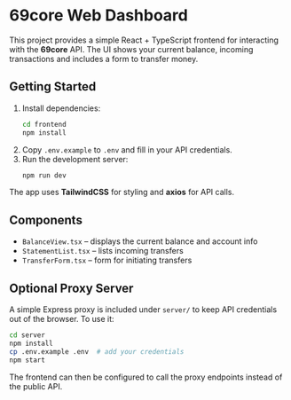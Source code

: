 # 69core Web Dashboard

This project provides a simple React + TypeScript frontend for interacting with the **69core** API. The UI shows your current balance, incoming transactions and includes a form to transfer money.

## Getting Started

1. Install dependencies:
   ```bash
   cd frontend
   npm install
   ```
2. Copy `.env.example` to `.env` and fill in your API credentials.
3. Run the development server:
   ```bash
   npm run dev
   ```

The app uses **TailwindCSS** for styling and **axios** for API calls.

## Components

- `BalanceView.tsx` – displays the current balance and account info
- `StatementList.tsx` – lists incoming transfers
- `TransferForm.tsx` – form for initiating transfers

## Optional Proxy Server

A simple Express proxy is included under `server/` to keep API credentials out of the browser. To use it:

```bash
cd server
npm install
cp .env.example .env  # add your credentials
npm start
```

The frontend can then be configured to call the proxy endpoints instead of the public API.
